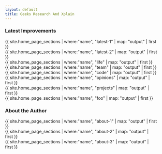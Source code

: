 ```yaml
---
layout: default
title: Geeks Research And Xplain
---
```


<section class="row">
  <section class="col-md-12"><h3>Latest Improvements</h3></section>
  <section class="col-md-6">
    {{ site.home_page_sections | where:"name", "latest-1" | map: "output" | first }}
  </section>
  <section class="col-md-6">
    {{ site.home_page_sections | where:"name", "latest-2" | map: "output" | first }}
  </section>
</section>

<section class="row">
  <section class="col-md-4">
    {{ site.home_page_sections | where:"name", "life" | map: "output" | first }}
  </section>

  <section class="col-md-4">
    {{ site.home_page_sections | where:"name", "team" | map: "output" | first }}
  </section>

  <section class="col-md-4">
    {{ site.home_page_sections | where:"name", "code" | map: "output" | first }}
  </section>
</section>

<section class="row">
  <section class="col-md-4">
    {{ site.home_page_sections | where:"name", "opinions" | map: "output" | first }}
  </section>

  <section class="col-md-4">
    {{ site.home_page_sections | where:"name", "projects" | map: "output" | first }}
  </section>

  <section class="col-md-4">
    {{ site.home_page_sections | where:"name", "foo" | map: "output" | first }}
  </section>
</section>

<section class="row">
  <section class="col-md-12"><h3>About the Author</h3></section>
  <section class="col-md-4">
    {{ site.home_page_sections | where:"name", "about-1" | map: "output" | first }}
  </section>
  <section class="col-md-4">
    {{ site.home_page_sections | where:"name", "about-2" | map: "output" | first }}
  </section>
  <section class="col-md-4">
    {{ site.home_page_sections | where:"name", "about-3" | map: "output" | first }}
  </section>
</section>

